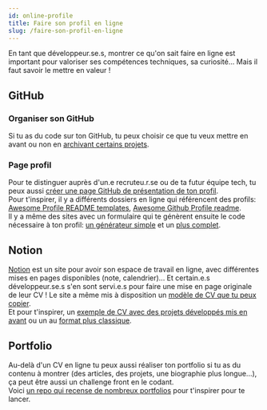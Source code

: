 ```yaml
---
id: online-profile
title: Faire son profil en ligne
slug: /faire-son-profil-en-ligne
---
```


En tant que développeur.se.s, montrer ce qu'on sait faire en ligne est important pour valoriser ses compétences techniques, sa curiosité... Mais il faut savoir le mettre en valeur !

## GitHub

### Organiser son GitHub
Si tu as du code sur ton GitHub, tu peux choisir ce que tu veux mettre en avant ou non en [archivant certains projets](https://docs.github.com/en/github/creating-cloning-and-archiving-repositories/archiving-repositories).

### Page profil
Pour te distinguer auprès d'un.e recruteu.r.se ou de ta futur équipe tech, tu peux aussi [créer une page GitHub de présentation de ton profil](https://docs.github.com/en/github/setting-up-and-managing-your-github-profile/managing-your-profile-readme).<br/>
Pour t'inspirer, il y a différents dossiers en ligne qui référencent des profils: [Awesome Profile README templates](https://github.com/kautukkundan/Awesome-Profile-README-templates), [Awesome Github Profile readme](https://github.com/abhisheknaiidu/awesome-github-profile-readme).<br/>
Il y a même des sites avec un formulaire qui te génèrent ensuite le code nécessaire à ton profil: [un générateur simple](https://arturssmirnovs.github.io/github-profile-readme-generator/) et un [plus complet](https://rahuldkjain.github.io/gh-profile-readme-generator/).

## Notion
[Notion](https://www.notion.so/) est un site pour avoir son espace de travail en ligne, avec différentes mises en pages disponibles (note, calendrier)... Et certain.e.s développeur.se.s s'en sont servi.e.s pour faire une mise en page originale de leur CV ! Le site a même mis à disposition un [modèle de CV que tu peux copier](https://notionpages.com/624/resume/).<br/>
Et pour t'inspirer, un [exemple de CV avec des projets développés mis en avant](https://www.notion.so/Resum-0a53261741084e368a62cc94f44b7469) ou un au [format plus classique](https://www.notion.so/Anabella-Spinelli-a42a2aaf9a434729b442165ff531d2d8).

## Portfolio
Au-delà d'un CV en ligne tu peux aussi réaliser ton portfolio si tu as du contenu à montrer (des articles, des projets, une biographie plus longue...), ça peut être aussi un challenge front en le codant.<br/>
Voici [un repo qui recense de nombreux portfolios](https://github.com/emmabostian/developer-portfolios) pour t'inspirer pour te lancer.
